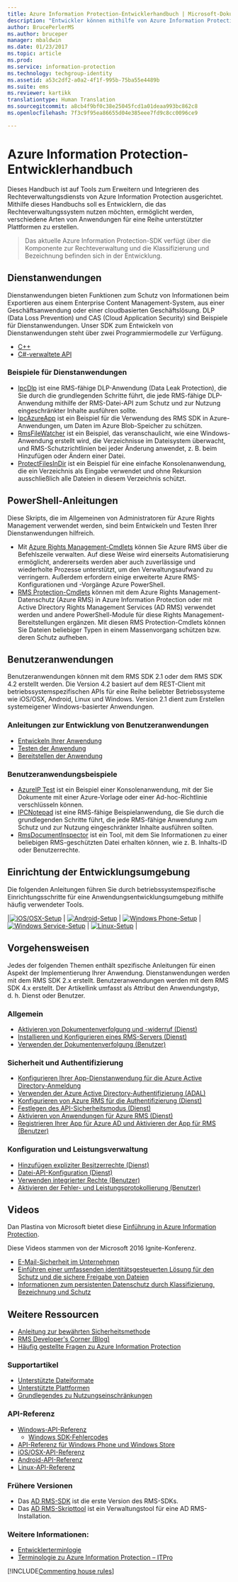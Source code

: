 ```yaml
---
title: Azure Information Protection-Entwicklerhandbuch | Microsoft-Dokumentation
description: "Entwickler können mithilfe von Azure Information Protection Dateien aller Typen schützen und verwalten."
author: BrucePerlerMS
ms.author: bruceper
manager: mbaldwin
ms.date: 01/23/2017
ms.topic: article
ms.prod: 
ms.service: information-protection
ms.technology: techgroup-identity
ms.assetid: a53c2df2-a0a2-4f1f-995b-75ba55e4489b
ms.suite: ems
ms.reviewer: kartikk
translationtype: Human Translation
ms.sourcegitcommit: a8cb4f9bf0c38e25045fcd1a01deaa993bc862c8
ms.openlocfilehash: 7f3c9f95ea86655d04e385eee7fd9c8cc0096ce9

---
```

# <a name="azure-information-protection-developers-guide"></a>Azure Information Protection-Entwicklerhandbuch

Dieses Handbuch ist auf Tools zum Erweitern und Integrieren des Rechteverwaltungsdiensts von Azure Information Protection ausgerichtet. Mithilfe dieses Handbuchs soll es Entwicklern, die das Rechteverwaltungssystem nutzen möchten, ermöglicht werden, verschiedene Arten von Anwendungen für eine Reihe unterstützter Plattformen zu erstellen.

>Das aktuelle Azure Information Protection-SDK verfügt über die Komponente zur Rechteverwaltung und die Klassifizierung und Bezeichnung befinden sich in der Entwicklung.

## <a name="service-applications"></a>Dienstanwendungen

Dienstanwendungen bieten Funktionen zum Schutz von Informationen beim Exportieren aus einem Enterprise Content Management-System, aus einer Geschäftsanwendung oder einer cloudbasierten Geschäftslösung. DLP (Data Loss Prevention) und CAS (Cloud Application Security) sind Beispiele für Dienstanwendungen. Unser SDK zum Entwickeln von Dienstanwendungen steht über zwei Programmiermodelle zur Verfügung.

- [C++](https://www.microsoft.com/en-us/download/details.aspx?id=38397)
- [C#-verwaltete API](https://github.com/Azure-Samples/Azure-Information-Protection-Samples/tree/master/IpcManagedAPI)

### <a name="examples-of-service-applications"></a>Beispiele für Dienstanwendungen

- [IpcDlp](https://github.com/Azure-Samples/active-directory-dotnet-rms) ist eine RMS-fähige DLP-Anwendung (Data Leak Protection), die Sie durch die grundlegenden Schritte führt, die jede RMS-fähige DLP-Anwendung mithilfe der RMS-Datei-API zum Schutz und zur Nutzung eingeschränkter Inhalte ausführen sollte.
- [IpcAzureApp](https://github.com/Azure-Samples/active-directory-dotnet-rms) ist ein Beispiel für die Verwendung des RMS SDK in Azure-Anwendungen, um Daten im Azure Blob-Speicher zu schützen.
- [RmsFileWatcher](https://github.com/Azure-Samples/active-directory-dotnet-rms) ist ein Beispiel, das veranschaulicht, wie eine Windows-Anwendung erstellt wird, die Verzeichnisse im Dateisystem überwacht, und RMS-Schutzrichtlinien bei jeder Änderung anwendet, z. B. beim Hinzufügen oder Ändern einer Datei.
- [ProtectFilesInDir](https://github.com/Azure-Samples/Azure-Information-Protection-Samples/tree/master/EncryptFilesInDir) ist ein Beispiel für eine einfache Konsolenanwendung, die ein Verzeichnis als Eingabe verwendet und ohne Rekursion ausschließlich alle Dateien in diesem Verzeichnis schützt.

## <a name="powershell-guides"></a>PowerShell-Anleitungen

Diese Skripts, die im Allgemeinen von Administratoren für Azure Rights Management verwendet werden, sind beim Entwickeln und Testen Ihrer Dienstanwendungen hilfreich.

- Mit [Azure Rights Management-Cmdlets](https://msdn.microsoft.com/library/azure/dn629398.aspx) können Sie Azure RMS über die Befehlszeile verwalten. Auf diese Weise wird einerseits Automatisierung ermöglicht, andererseits werden aber auch zuverlässige und wiederholte Prozesse unterstützt, um den Verwaltungsaufwand zu verringern. Außerdem erfordern einige erweiterte Azure RMS-Konfigurationen und -Vorgänge Azure PowerShell.
- [RMS Protection-Cmdlets](https://msdn.microsoft.com/library/azure/mt433195.aspx) können mit dem Azure Rights Management-Datenschutz (Azure RMS) in Azure Information Protection oder mit Active Directory Rights Management Services (AD RMS) verwendet werden und andere PowerShell-Module für diese Rights Management-Bereitstellungen ergänzen. Mit diesen RMS Protection-Cmdlets können Sie Dateien beliebiger Typen in einem Massenvorgang schützen bzw. deren Schutz aufheben.

## <a name="user-applications"></a>Benutzeranwendungen

Benutzeranwendungen können mit dem RMS SDK 2.1 oder dem RMS SDK 4.2 erstellt werden.
Die Version 4.2 basiert auf dem REST-Client mit betriebssystemspezifischen APIs für eine Reihe beliebter Betriebssysteme wie iOS/OSX, Android, Linux und Windows. Version 2.1 dient zum Erstellen systemeigener Windows-basierter Anwendungen.

### <a name="user-application-development-guides"></a>Anleitungen zur Entwicklung von Benutzeranwendungen

- [Entwickeln Ihrer Anwendung](developing-your-application.md)
- [Testen der Anwendung](how-to-set-up-your-test-environment.md)
- [Bereitstellen der Anwendung](deploying-your-application.md)

### <a name="user-application-samples"></a>Benutzeranwendungsbeispiele

- [AzureIP Test](https://github.com/Azure-Samples/Azure-Information-Protection-Samples/tree/master/AzureIP_Test) ist ein Beispiel einer Konsolenanwendung, mit der Sie Dokumente mit einer Azure-Vorlage oder einer Ad-hoc-Richtlinie verschlüsseln können.
- [IPCNotepad](https://github.com/Azure-Samples/Azure-Information-Protection-Samples/tree/master/AzureIP_Test) ist eine RMS-fähige Beispielanwendung, die Sie durch die grundlegenden Schritte führt, die jede RMS-fähige Anwendung zum Schutz und zur Nutzung eingeschränkter Inhalte ausführen sollten.
- [RmsDocumentInspector](https://github.com/Azure-Samples/active-directory-dotnet-rms) ist ein Tool, mit dem Sie Informationen zu einer beliebigen RMS-geschützten Datei erhalten können, wie z. B. Inhalts-ID oder Benutzerrechte.

## <a name="development-environment-setup"></a>Einrichtung der Entwicklungsumgebung

Die folgenden Anleitungen führen Sie durch betriebssystemspezifische Einrichtungsschritte für eine Anwendungsentwicklungsumgebung mithilfe häufig verwendeter Tools.

|[![iOS/OSX-Setup](../media/develop/ios-icon.png)](ios-sdk.md) | [![Android-Setup](../media/develop/android-icon.png)](android-sdk.md) | [![Windows Phone-Setup](../media/develop/windows-phone-icon.png)](windows-phone-apps.md) | [![Windows Service-Setup](../media/develop/windows-icon.png)](install-the-rms-sdk.md) | [![Linux-Setup](../media/develop/linux-icon.png)](linux-setup.md) |

## <a name="how-tos"></a>Vorgehensweisen

Jedes der folgenden Themen enthält spezifische Anleitungen für einen Aspekt der Implementierung Ihrer Anwendung. Dienstanwendungen werden mit dem RMS SDK 2.x erstellt. Benutzeranwendungen werden mit dem RMS SDK 4.x erstellt. Der Artikellink umfasst als Attribut den Anwendungstyp, d. h. Dienst oder Benutzer.

### <a name="general"></a>Allgemein

- [Aktivieren von Dokumentenverfolgung und -widerruf (Dienst)](tracking-content.md)
- [Installieren und Konfigurieren eines RMS-Servers (Dienst)](how-to-install-and-configure-an-rms-server.md)
- [Verwenden der Dokumentenverfolgung (Benutzer)](how-to-use-document-tracking.md)

### <a name="security-and-authentication"></a>Sicherheit und Authentifizierung

- [Konfigurieren Ihrer App-Dienstanwendung für die Azure Active Directory-Anmeldung](https://docs.microsoft.com/en-us/azure/app-service-mobile/app-service-mobile-how-to-configure-active-directory-authentication)
- [Verwenden der Azure Active Directory-Authentifizierung (ADAL)](how-to-use-adal-authentication.md)
- [Konfigurieren von Azure RMS für die Authentifizierung (Dienst)](adal-auth.md)
- [Festlegen des API-Sicherheitsmodus (Dienst)](setting-the-api-security-mode-api-mode.md)
- [Aktivieren von Anwendungen für Azure RMS (Dienst)](how-to-use-file-api-with-aadrm-cloud.md)
- [Registrieren Ihrer App für Azure AD und Aktivieren der App für RMS (Benutzer)](authentication-integration.md)

### <a name="configuration-and-performance-management"></a>Konfiguration und Leistungsverwaltung

- [Hinzufügen expliziter Besitzerrechte (Dienst)](add-explicit-owner-rights.md)
- [Datei-API-Konfiguration (Dienst)](file-api-configuration.md)
- [Verwenden integrierter Rechte (Benutzer)](built-in-rights-usage-restriction-reference.md)
- [Aktivieren der Fehler- und Leistungsprotokollierung (Benutzer)](enabling-logging.md)

## <a name="videos"></a>Videos

Dan Plastina von Microsoft bietet diese [Einführung in Azure Information Protection](https://www.microsoft.com/en-us/cloud-platform/azure-information-protection).

Diese Videos stammen von der Microsoft 2016 Ignite-Konferenz.

- [E-Mail-Sicherheit im Unternehmen](https://myignite.microsoft.com/videos/2787)
- [Einführen einer umfassenden identitätsgesteuerten Lösung für den Schutz und die sichere Freigabe von Dateien](https://myignite.microsoft.com/videos/2784)
- [Informationen zum persistenten Datenschutz durch Klassifizierung, Bezeichnung und Schutz](https://myignite.microsoft.com/videos/2786)

## <a name="other-resources"></a>Weitere Ressourcen

- [Anleitung zur bewährten Sicherheitsmethode](security-guidelines.md)
- [RMS Developer's Corner (Blog)](https://blogs.msdn.microsoft.com/rms/)
- [Häufig gestellte Fragen zu Azure Information Protection](https://docs.microsoft.com/en-us/information-protection/get-started/faqs)

### <a name="support-articles"></a>Supportartikel

- [Unterstützte Dateiformate](supported-file-formats.md)
- [Unterstützte Plattformen](supported-platforms.md)
- [Grundlegendes zu Nutzungseinschränkungen](understanding-usage-restrictions.md)

### <a name="api-reference"></a>API-Referenz

- [Windows-API-Referenz](https://msdn.microsoft.com/en-us/library/hh535292.aspx)
  - [Windows SDK-Fehlercodes](https://msdn.microsoft.com/library/hh535248.aspx)
- [API-Referenz für Windows Phone und Windows Store](https://msdn.microsoft.com/library/dn891914.aspx)
- [iOS/OSX-API-Referenz](https://msdn.microsoft.com/en-us/library/dn758306.aspx)
- [Android-API-Referenz](https://msdn.microsoft.com/en-us/library/dn758245.aspx)
- [Linux-API-Referenz](http://azuread.github.io/rms-sdk-for-cpp/annotated.html)

### <a name="previous-versions"></a>Frühere Versionen

- Das [AD RMS-SDK](https://msdn.microsoft.com/en-us/library/cc530379.aspx) ist die erste Version des RMS-SDKs.
- Das [AD RMS-Skripttool](https://msdn.microsoft.com/en-us/library/bb968797.aspx) ist ein Verwaltungstool für eine AD RMS-Installation.

### <a name="see-also"></a>Weitere Informationen:

- [Entwicklerterminlogie](terms.md)
- [Terminologie zu Azure Information Protection – ITPro](../get-started/terminology.md)

[!INCLUDE[Commenting house rules](../includes/houserules.md)]


<!--HONumber=Jan17_HO4-->


